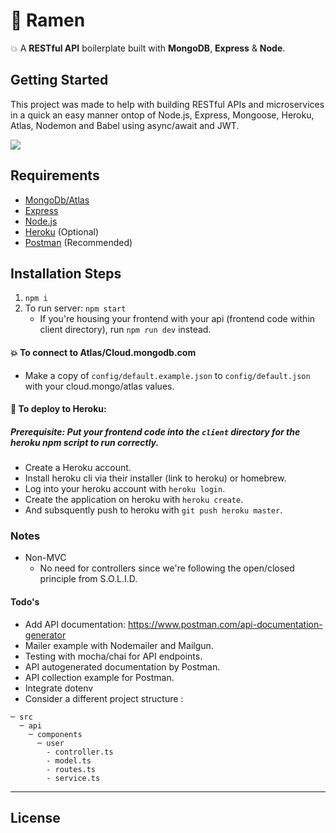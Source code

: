 # 🍜 Ramen

💥 A **RESTful API** boilerplate built with **MongoDB**, **Express** & **Node**.

## Getting Started

This project was made to help with building RESTful APIs and microservices in a quick an easy manner ontop of Node.js, Express, Mongoose, Heroku, Atlas, Nodemon and Babel using async/await and JWT.

<!--![](https://media.giphy.com/media/DLYMDk6eYRbkA/giphy.gif)-->

![](https://media.giphy.com/media/Cd7Y7tJ4pHbGM/giphy.gif)

## Requirements

- [MongoDb/Atlas](https://cloud.mongodb.com/)
- [Express](https://expressjs.com/)
- [Node.js](http://nodejs.org/)
- [Heroku](https://heroku.com/) (Optional)
- [Postman](https://postman.com) (Recommended)

## Installation Steps

1. `npm i`
2. To run server: `npm start`
   - If you're housing your frontend with your api (frontend code within client directory), run `npm run dev` instead.

#### 💥 To connect to Atlas/Cloud.mongodb.com

- Make a copy of `config/default.example.json` to `config/default.json` with your cloud.mongo/atlas values.

#### 🚀 To deploy to Heroku:

##### Prerequisite: Put your frontend code into the `client` directory for the heroku npm script to run correctly.

- Create a Heroku account.
- Install heroku cli via their installer (link to heroku) or homebrew.
- Log into your heroku account with `heroku login`.
- Create the application on heroku with `heroku create`.
- And subsquently push to heroku with `git push heroku master`.

### Notes

- Non-MVC
  - No need for controllers since we're following the open/closed principle from S.O.L.I.D.

#### Todo's

- Add API documentation: https://www.postman.com/api-documentation-generator
- Mailer example with Nodemailer and Mailgun.
- Testing with mocha/chai for API endpoints.
- API autogenerated documentation by Postman.
- API collection example for Postman.
- Integrate dotenv
- Consider a different project structure :

```
─ src
  ─ api
    ─ components
      ─ user
        - controller.ts
        - model.ts
        - routes.ts
        - service.ts
```

---

## License
